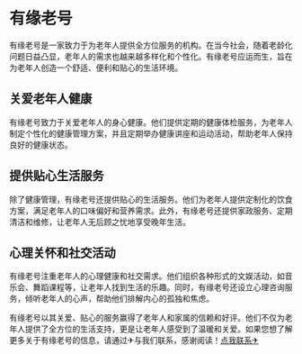# 有缘老号

有缘老号是一家致力于为老年人提供全方位服务的机构。在当今社会，随着老龄化问题日益凸显，老年人的需求也越来越多样化和个性化。有缘老号应运而生，旨在为老年人创造一个舒适、便利和贴心的生活环境。

## 关爱老年人健康

有缘老号致力于关爱老年人的身心健康。他们提供定期的健康体检服务，为老年人制定个性化的健康管理方案，并且定期举办健康讲座和运动活动，帮助老年人保持良好的健康状态。

## 提供贴心生活服务

除了健康管理，有缘老号还提供贴心的生活服务。他们为老年人提供定制化的饮食方案，满足老年人的口味偏好和营养需求。此外，有缘老号还提供家政服务、定期清洁和维修，让老年人无后顾之忧地享受晚年生活。

## 心理关怀和社交活动

有缘老号注重老年人的心理健康和社交需求。他们组织各种形式的文娱活动，如音乐会、舞蹈课程等，让老年人找到生活的乐趣。同时，有缘老号还设立心理咨询服务，倾听老年人的心声，帮助他们排解内心的孤独和焦虑。

有缘老号以其关爱、贴心的服务赢得了老年人和家属的信赖和好评。他们不仅为老年人提供了全方位的生活支持，更是让老年人感受到了温暖和关爱。如果您想了解更多关于有缘老号的信息，请通过✈与我们联系，感谢阅读！[点我联系✈](https://pro.k02.cc)